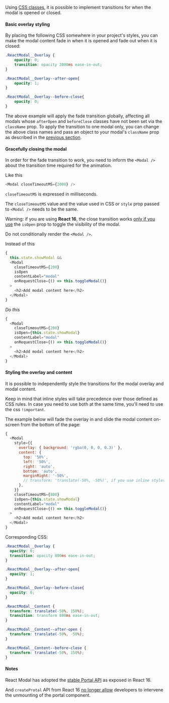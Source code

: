 Using [CSS classes](classes.md), it is possible to implement transitions for
when the modal is opened or closed.  

#### Basic overlay styling

By placing the following CSS somewhere in your project's styles, you can make the 
modal content fade in when it is opened and fade out when it is closed:

```css
.ReactModal__Overlay {
    opacity: 0;
    transition: opacity 2000ms ease-in-out;
}

.ReactModal__Overlay--after-open{
    opacity: 1;
}

.ReactModal__Overlay--before-close{
    opacity: 0;
}
```

The above example will apply the fade transition globally, affecting all modals
whose `afterOpen` and `beforeClose` classes have not been set via the
`className` prop.  To apply the transition to one modal only, you can change
the above class names and pass an object to your modal's `className` prop as
described in the [previous section](classes.md).

#### Gracefully closing the modal

In order for the fade transition to work, you need to inform the `<Modal />` about the transition time required for the animation.

Like this

```javascript
<Modal closeTimeoutMS={2000} />
```

`closeTimeoutMS` is expressed in milliseconds.

The `closeTimeoutMS` value and the value used in CSS or `style` prop passed to `<Modal />` needs to be the same.

Warning: if you are using **React 16**, the close transition works [only if you use](https://github.com/reactjs/react-modal/issues/530#issuecomment-335208533) the `isOpen` prop to toggle the visibility of the modal.

Do not conditionally render the `<Modal />`.

Instead of this

```javascript
{
  this.state.showModal &&
  <Modal
    closeTimeoutMS={200}
    isOpen
    contentLabel="modal"
    onRequestClose={() => this.toggleModal()}
  >
    <h2>Add modal content here</h2>
  </Modal>
}
```

*Do this*

```javascript
{
  <Modal
    closeTimeoutMS={200}
    isOpen={this.state.showModal}
    contentLabel="modal"
    onRequestClose={() => this.toggleModal()}
  >
    <h2>Add modal content here</h2>
  </Modal>
}
```

#### Styling the overlay and content

It is possible to independently style the transitions for the modal 
overlay and modal content. 

Keep in mind that inline styles will take precedence over those defined 
as CSS rules. In case you need to use both at the same time, you'll need to use the css `!important`.

The example below will fade the overlay 
in and slide the modal content on-screen from the bottom of the page:

```javascript
{
  <Modal
    style={{
      overlay: { background: 'rgba(0, 0, 0, 0.3)' },
      content: {
        top: '50%',
        left: '50%',
        right: 'auto',
        bottom: 'auto',
        marginRight: '-50%',
        // transform: 'translate(-50%, -50%)', if you use inline styles instead of css 
      },
    }}
    closeTimeoutMS={800}
    isOpen={this.state.showModal}
    contentLabel="modal"
    onRequestClose={() => this.toggleModal()}
  >
    <h2>Add modal content here</h2>
  </Modal>
}
```

Corresponding CSS:

```css
.ReactModal__Overlay {
  opacity: 0;
  transition: opacity 800ms ease-in-out;
}

.ReactModal__Overlay--after-open{
  opacity: 1;
}

.ReactModal__Overlay--before-close{
  opacity: 0;
}

.ReactModal__Content {
  transform: translate(-50%, 150%);
  transition: transform 800ms ease-in-out;
}

.ReactModal__Content--after-open {
  transform: translate(-50%, -50%);
}

.ReactModal__Content--before-close {
  transform: translate(-50%, 150%);
}
```

#### Notes

React Modal has adopted the [stable Portal API](https://reactjs.org/docs/portals.html) as exposed in React 16.

And `createProtal` API from React 16 [no longer allow](https://github.com/facebook/react/issues/10826#issuecomment-355719729) developers to intervene the unmounting of the portal component.
